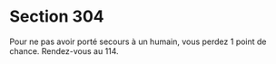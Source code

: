 # Section 304

Pour ne pas avoir porté secours à un humain, vous perdez 1 point 
de chance. Rendez-vous au 114.